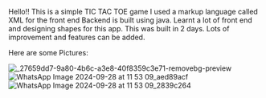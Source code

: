 Hello!!
This is a simple TIC TAC TOE game
I used a markup language called XML for the front end
Backend is built using java.
Learnt a lot of front end and designing shapes for this app.
This was built in 2 days.
Lots of improvement and features can be added.

Here are some Pictures:

![_27659dd7-9a80-4b6c-a3e8-40f8359c3e71-removebg-preview](https://github.com/user-attachments/assets/2b350dc2-a058-4273-9c66-8a484f4a3760)
![WhatsApp Image 2024-09-28 at 11 53 09_aed89acf](https://github.com/user-attachments/assets/bbf02c02-8e4f-405b-8fe3-99e8a4f6c93e)
![WhatsApp Image 2024-09-28 at 11 53 09_2839c264](https://github.com/user-attachments/assets/782cfe33-0a6f-4554-92f0-95c0ca706a2f)

